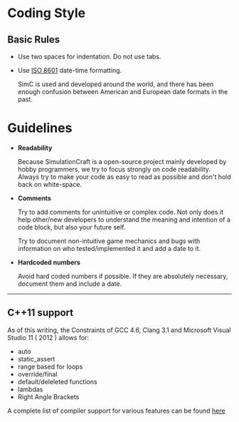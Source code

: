 

# Coding Style
## Basic Rules
* Use two spaces for indentation. Do not use tabs.
* Use [ISO 8601](https://en.wikipedia.org/wiki/ISO_8601) date-time formatting.

  SimC is used and developed around the world, and there has been enough confusion between American and European date formats in the past.

# Guidelines
* **Readability**

  Because SimulationCraft is a open-source project mainly developed by hobby programmers, we try to focus strongly on code readability. Always try to make your code as easy to read as possible and don't hold back on white-space.

* **Comments**

  Try to add comments for unintuitive or complex code. Not only does it help other/new developers to understand the meaning and intention of a code block, but also your future self.

  Try to document non-intuitive game mechanics and bugs with information on who tested/implemented it and add a date to it.

* **Hardcoded numbers**

  Avoid hard coded numbers if possible. If they are absolutely necessary, document them and include a date.


---

## C++11 support
As of this writing, the Constraints of GCC 4.6, Clang 3.1 and Microsoft Visual Studio 11 ( 2012 ) allows for:
* auto
* static_assert
* range based for loops
* override/final
* default/deleleted functions
* lambdas
* Right Angle Brackets

A complete list of compiler support for various features can be found [here](http://wiki.apache.org/stdcxx/C%2B%2B0xCompilerSupport)